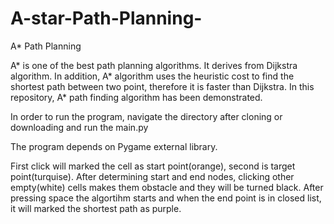 # A-star-Path-Planning-
A* Path Planning 

A* is one of the best path planning algorithms. It derives from Dijkstra algorithm. In addition, A* algorithm uses the heuristic cost to find the shortest path between two point, therefore it is faster than Dijkstra. In this repository, A* path finding algorithm has been demonstrated. 

In order to run the program, navigate the directory after cloning or downloading and run the main.py

The program depends on Pygame external library. 

First click will marked the cell as start point(orange), second is target point(turquise). After determining start and end nodes, clicking other empty(white) cells makes them obstacle and they will be turned black. After pressing space the algortihm starts and when the end point is in closed list, it will  marked the shortest path as purple. 



